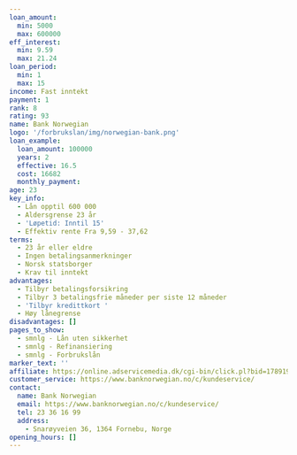```yaml
---
loan_amount:
  min: 5000
  max: 600000
eff_interest:
  min: 9.59
  max: 21.24
loan_period:
  min: 1
  max: 15
income: Fast inntekt
payment: 1
rank: 8
rating: 93
name: Bank Norwegian
logo: '/forbrukslan/img/norwegian-bank.png'
loan_example:
  loan_amount: 100000
  years: 2
  effective: 16.5
  cost: 16682
  monthly_payment:
age: 23
key_info:
  - Lån opptil 600 000
  - Aldersgrense 23 år
  - 'Løpetid: Inntil 15'
  - Effektiv rente Fra 9,59 - 37,62
terms:
  - 23 år eller eldre
  - Ingen betalingsanmerkninger
  - Norsk statsborger
  - Krav til inntekt
advantages:
  - Tilbyr betalingsforsikring
  - Tilbyr 3 betalingsfrie måneder per siste 12 måneder
  - 'Tilbyr kredittkort '
  - Høy lånegrense
disadvantages: []
pages_to_show:
  - smnlg - Lån uten sikkerhet
  - smnlg - Refinansiering
  - smnlg - Forbrukslån
marker_text: ''
affiliate: https://online.adservicemedia.dk/cgi-bin/click.pl?bid=1789193&media_id=89834
customer_service: https://www.banknorwegian.no/c/kundeservice/
contact:
  name: Bank Norwegian
  email: https://www.banknorwegian.no/c/kundeservice/
  tel: 23 36 16 99
  address:
    - Snarøyveien 36, 1364 Fornebu, Norge
opening_hours: []
---
```

